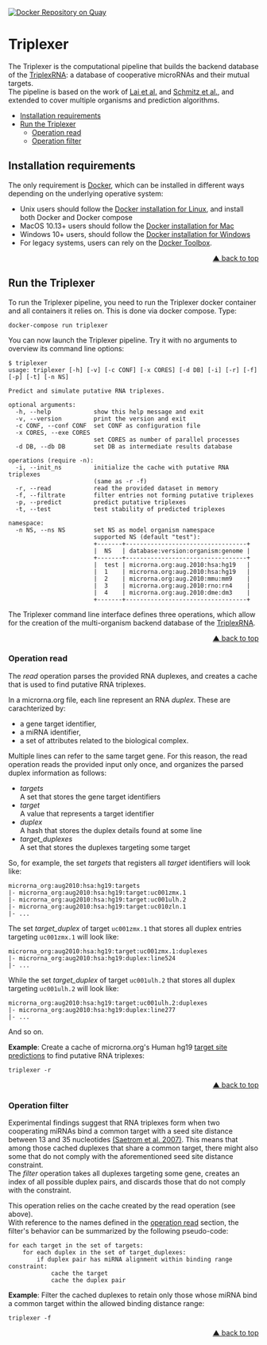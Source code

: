 <div id="top"></div>

[![Docker Repository on Quay](https://quay.io/repository/bagnacan/triplexer/status "Docker Repository on Quay")](https://quay.io/repository/bagnacan/triplexer)

# Triplexer

The Triplexer is the computational pipeline that builds the backend
database of the [TriplexRNA](https://triplexrna.org): a database of
cooperative microRNAs and their mutual targets.  
The pipeline is based on the work of [Lai et al.](https://doi.org/10.1093/nar/gks657)
and [Schmitz et al.](https://doi.org/10.1093/nar/gku465), and extended to
cover multiple organisms and prediction algorithms.

- [Installation requirements](#installation-requirements)
- [Run the Triplexer](#run-the-triplexer)
  - [Operation read](#operation-read)
  - [Operation filter](#operation-filter)



## Installation requirements

The only requirement is [Docker](https://www.docker.com/), which can be
installed in different ways depending on the underlying operative system:
- Unix users should follow the [Docker installation for Linux](https://docs.docker.com/compose/install/#install-compose-on-linux-systems#install-compose-on-linux-systems),
and install both Docker and Docker compose
- MacOS 10.13+ users should follow the [Docker installation for Mac](https://docs.docker.com/docker-for-mac/install/)
- Windows 10+ users, should follow the [Docker installation for Windows](https://docs.docker.com/docker-for-windows/install/)
- For legacy systems, users can rely on the [Docker Toolbox](https://docs.docker.com/toolbox/overview/).
<p align="right"><a href="#top">&#x25B2; back to top</a></p>



## Run the Triplexer

To run the Triplexer pipeline, you need to run the Triplexer docker
container and all containers it relies on. This is done via docker
compose. Type:
```
docker-compose run triplexer
```

You can now launch the Triplexer pipeline. Try it with no arguments to
overview its command line options:
```
$ triplexer
usage: triplexer [-h] [-v] [-c CONF] [-x CORES] [-d DB] [-i] [-r] [-f] [-p] [-t] [-n NS]

Predict and simulate putative RNA triplexes.

optional arguments:
  -h, --help            show this help message and exit
  -v, --version         print the version and exit
  -c CONF, --conf CONF  set CONF as configuration file
  -x CORES, --exe CORES
                        set CORES as number of parallel processes
  -d DB, --db DB        set DB as intermediate results database

operations (require -n):
  -i, --init_ns         initialize the cache with putative RNA triplexes
                        (same as -r -f)
  -r, --read            read the provided dataset in memory
  -f, --filtrate        filter entries not forming putative triplexes
  -p, --predict         predict putative triplexes
  -t, --test            test stability of predicted triplexes

namespace:
  -n NS, --ns NS        set NS as model organism namespace
                        supported NS (default "test"):
                        +-------+----------------------------------+
                        |  NS   | database:version:organism:genome |
                        +-------+----------------------------------+
                        |  test | microrna.org:aug.2010:hsa:hg19   |
                        |  1    | microrna.org:aug.2010:hsa:hg19   |
                        |  2    | microrna.org:aug.2010:mmu:mm9    |
                        |  3    | microrna.org:aug.2010:rno:rn4    |
                        |  4    | microrna.org:aug.2010:dme:dm3    |
                        +-------+----------------------------------+
```

The Triplexer command line interface defines three operations, which allow
for the creation of the multi-organism backend database of the [TriplexRNA](https://triplexrna.org).
<p align="right"><a href="#top">&#x25B2; back to top</a></p>



### Operation read

The *read* operation parses the provided RNA duplexes, and creates a cache
that is used to find putative RNA triplexes.  

In a microrna.org file, each line represent an RNA *duplex*. These are
carachterized by:
- a gene target identifier,
- a miRNA identifier,
- a set of attributes related to the biological complex.

Multiple lines can refer to the same target gene. For this reason, the read
operation reads the provided input only once, and organizes the parsed
duplex information as follows:
- *targets*  
A set that stores the gene target identifiers
- *target*  
A value that represents a target identifier
- *duplex*  
A hash that stores the duplex details found at some line
- *target_duplexes*  
A set that stores the duplexes targeting some target

So, for example, the set *targets* that registers all *target* identifiers
will look like:
```
microrna_org:aug2010:hsa:hg19:targets
|- microrna_org:aug2010:hsa:hg19:target:uc001zmx.1
|- microrna_org:aug2010:hsa:hg19:target:uc001ulh.2
|- microrna_org:aug2010:hsa:hg19:target:uc010zln.1
|- ...
```

The set *target_duplex* of target ``uc001zmx.1`` that stores all duplex
entries targeting ``uc001zmx.1`` will look like:
```
microrna_org:aug2010:hsa:hg19:target:uc001zmx.1:duplexes
|- microrna_org:aug2010:hsa:hg19:duplex:line524
|- ...
```
While the set *target_duplex* of target ``uc001ulh.2`` that stores all
duplex targeting ``uc001ulh.2`` will look like:
```
microrna_org:aug2010:hsa:hg19:target:uc001ulh.2:duplexes
|- microrna_org:aug2010:hsa:hg19:duplex:line277
|- ...
```

And so on.  

**Example**: Create a cache of microrna.org's Human hg19 [target site
predictions](http://www.microrna.org/microrna/getDownloads.do) to find
putative RNA triplexes:
```
triplexer -r
```

<p align="right"><a href="#top">&#x25B2; back to top</a></p>



### Operation filter

Experimental findings suggest that RNA triplexes form when two cooperating
miRNAs bind a common target with a seed site distance between 13 and 35
nucleotides [(Saetrom et al. 2007)](https://doi.org/10.1093/nar/gkm133).
This means that among those cached duplexes that share a common target,
there might also some that do not comply with the aforementioned seed site
distance constraint.  
The *filter* operation takes all duplexes targeting some gene, creates an
index of all possible duplex pairs, and discards those that do not comply
with the constraint.  

This operation relies on the cache created by the read operation (see above).  
With reference to the names defined in the [operation read](#operation-read)
section, the filter's behavior can be summarized by the following pseudo-code:
```
for each target in the set of targets:
    for each duplex in the set of target_duplexes:
        if duplex pair has miRNA alignment within binding range constraint:
            cache the target
            cache the duplex pair
```

**Example**: Filter the cached duplexes to retain only those whose miRNA bind a
common target within the allowed binding distance range:
```
triplexer -f
```
<p align="right"><a href="#top">&#x25B2; back to top</a></p>
